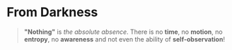 # From Darkness

> **"Nothing"** is *the absolute absence*. There is no **time**, no **motion**, no **entropy**, no **awareness** and not even the ability of **self-observation**! 
